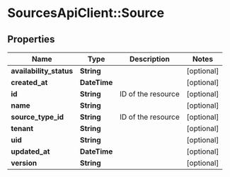 # SourcesApiClient::Source

## Properties
Name | Type | Description | Notes
------------ | ------------- | ------------- | -------------
**availability_status** | **String** |  | [optional] 
**created_at** | **DateTime** |  | [optional] 
**id** | **String** | ID of the resource | [optional] 
**name** | **String** |  | [optional] 
**source_type_id** | **String** | ID of the resource | [optional] 
**tenant** | **String** |  | [optional] 
**uid** | **String** |  | [optional] 
**updated_at** | **DateTime** |  | [optional] 
**version** | **String** |  | [optional] 


